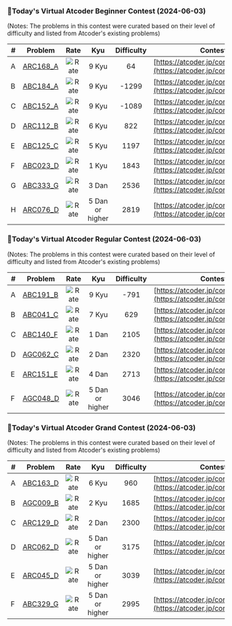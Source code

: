 ### 🌟Today's Virtual Atcoder Beginner Contest (2024-06-03)
(Notes: The problems in this contest were curated based on their level of difficulty and listed from Atcoder's existing problems)

| # | Problem |Rate| Kyu | Difficulty | Contest |
|---| ----- | :--------: | :----------: | :----------: | ---------- |
|A|[ARC168_A](https://atcoder.jp/contests/arc168/tasks/arc168_a)|![Rate](https://img.shields.io/badge/9%20Kyu-64-lightgrey)|9 Kyu|64|[https://atcoder.jp/contests/arc168](https://atcoder.jp/contests/arc168)|
|B|[ABC184_A](https://atcoder.jp/contests/abc184/tasks/abc184_a)|![Rate](https://img.shields.io/badge/9%20Kyu---1299-lightgrey)|9 Kyu|-1299|[https://atcoder.jp/contests/abc184](https://atcoder.jp/contests/abc184)|
|C|[ABC152_A](https://atcoder.jp/contests/abc152/tasks/abc152_a)|![Rate](https://img.shields.io/badge/9%20Kyu---1089-lightgrey)|9 Kyu|-1089|[https://atcoder.jp/contests/abc152](https://atcoder.jp/contests/abc152)|
|D|[ARC112_B](https://atcoder.jp/contests/arc112/tasks/arc112_b)|![Rate](https://img.shields.io/badge/6%20Kyu-822-brightgreen)|6 Kyu|822|[https://atcoder.jp/contests/arc112](https://atcoder.jp/contests/arc112)|
|E|[ABC125_C](https://atcoder.jp/contests/abc125/tasks/abc125_c)|![Rate](https://img.shields.io/badge/5%20Kyu-1197-brightgreen)|5 Kyu|1197|[https://atcoder.jp/contests/abc125](https://atcoder.jp/contests/abc125)|
|F|[ABC023_D](https://atcoder.jp/contests/abc023/tasks/abc023_d)|![Rate](https://img.shields.io/badge/1%20Kyu-1843-blue)|1 Kyu|1843|[https://atcoder.jp/contests/abc023](https://atcoder.jp/contests/abc023)|
|G|[ABC333_G](https://atcoder.jp/contests/abc333/tasks/abc333_g)|![Rate](https://img.shields.io/badge/3%20Dan-2536-orange)|3 Dan|2536|[https://atcoder.jp/contests/abc333](https://atcoder.jp/contests/abc333)|
|H|[ARC076_D](https://atcoder.jp/contests/arc076/tasks/arc076_d)|![Rate](https://img.shields.io/badge/5%20Dan%20or%20higher-2819-red)|5 Dan or higher|2819|[https://atcoder.jp/contests/arc076](https://atcoder.jp/contests/arc076)|

### 🌟Today's Virtual Atcoder Regular Contest (2024-06-03)
(Notes: The problems in this contest were curated based on their level of difficulty and listed from Atcoder's existing problems)

| # | Problem |Rate| Kyu | Difficulty | Contest |
|---| ----- | :--------: | :----------: | :----------: | ---------- |
|A|[ABC191_B](https://atcoder.jp/contests/abc191/tasks/abc191_b)|![Rate](https://img.shields.io/badge/9%20Kyu---791-lightgrey)|9 Kyu|-791|[https://atcoder.jp/contests/abc191](https://atcoder.jp/contests/abc191)|
|B|[ABC041_C](https://atcoder.jp/contests/abc041/tasks/abc041_c)|![Rate](https://img.shields.io/badge/7%20Kyu-629-critical)|7 Kyu|629|[https://atcoder.jp/contests/abc041](https://atcoder.jp/contests/abc041)|
|C|[ABC140_F](https://atcoder.jp/contests/abc140/tasks/abc140_f)|![Rate](https://img.shields.io/badge/1%20Dan-2105-yellow)|1 Dan|2105|[https://atcoder.jp/contests/abc140](https://atcoder.jp/contests/abc140)|
|D|[AGC062_C](https://atcoder.jp/contests/agc062/tasks/agc062_c)|![Rate](https://img.shields.io/badge/2%20Dan-2320-yellow)|2 Dan|2320|[https://atcoder.jp/contests/agc062](https://atcoder.jp/contests/agc062)|
|E|[ARC151_E](https://atcoder.jp/contests/arc151/tasks/arc151_e)|![Rate](https://img.shields.io/badge/4%20Dan-2713-orange)|4 Dan|2713|[https://atcoder.jp/contests/arc151](https://atcoder.jp/contests/arc151)|
|F|[AGC048_D](https://atcoder.jp/contests/agc048/tasks/agc048_d)|![Rate](https://img.shields.io/badge/5%20Dan%20or%20higher-3046-red)|5 Dan or higher|3046|[https://atcoder.jp/contests/agc048](https://atcoder.jp/contests/agc048)|

### 🌟Today's Virtual Atcoder Grand Contest (2024-06-03)
(Notes: The problems in this contest were curated based on their level of difficulty and listed from Atcoder's existing problems)

| # | Problem |Rate| Kyu | Difficulty | Contest |
|---| ----- | :--------: | :----------: | :----------: | ---------- |
|A|[ABC163_D](https://atcoder.jp/contests/abc163/tasks/abc163_d)|![Rate](https://img.shields.io/badge/6%20Kyu-960-brightgreen)|6 Kyu|960|[https://atcoder.jp/contests/abc163](https://atcoder.jp/contests/abc163)|
|B|[AGC009_B](https://atcoder.jp/contests/agc009/tasks/agc009_b)|![Rate](https://img.shields.io/badge/2%20Kyu-1685-blue)|2 Kyu|1685|[https://atcoder.jp/contests/agc009](https://atcoder.jp/contests/agc009)|
|C|[ARC129_D](https://atcoder.jp/contests/arc129/tasks/arc129_d)|![Rate](https://img.shields.io/badge/2%20Dan-2300-yellow)|2 Dan|2300|[https://atcoder.jp/contests/arc129](https://atcoder.jp/contests/arc129)|
|D|[ARC062_D](https://atcoder.jp/contests/arc062/tasks/arc062_d)|![Rate](https://img.shields.io/badge/5%20Dan%20or%20higher-3175-red)|5 Dan or higher|3175|[https://atcoder.jp/contests/arc062](https://atcoder.jp/contests/arc062)|
|E|[ARC045_D](https://atcoder.jp/contests/arc045/tasks/arc045_d)|![Rate](https://img.shields.io/badge/5%20Dan%20or%20higher-3039-red)|5 Dan or higher|3039|[https://atcoder.jp/contests/arc045](https://atcoder.jp/contests/arc045)|
|F|[ABC329_G](https://atcoder.jp/contests/abc329/tasks/abc329_g)|![Rate](https://img.shields.io/badge/5%20Dan%20or%20higher-2995-red)|5 Dan or higher|2995|[https://atcoder.jp/contests/abc329](https://atcoder.jp/contests/abc329)|

